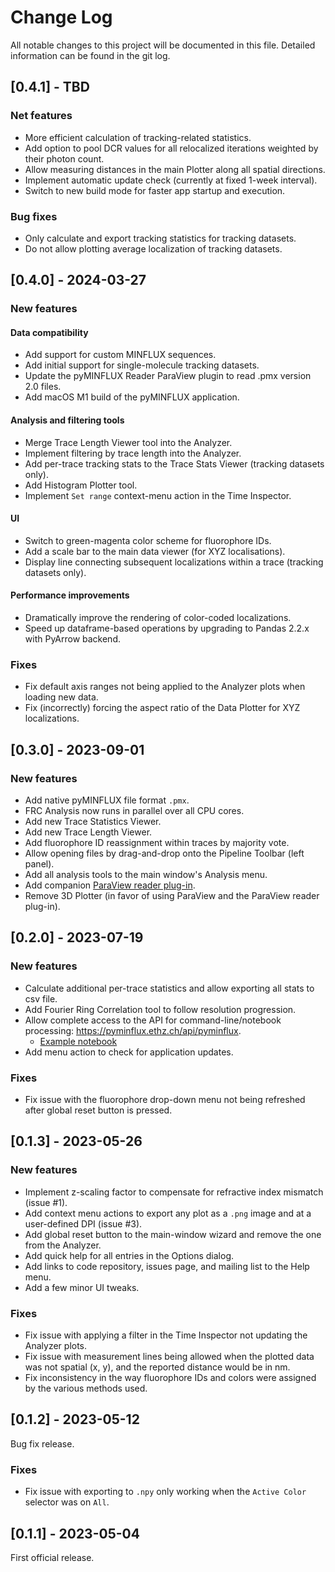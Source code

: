 # Change Log

All notable changes to this project will be documented in this file. Detailed information can be found in the git log.

## [0.4.1] - TBD

### Net features

* More efficient calculation of tracking-related statistics.
* Add option to pool DCR values for all relocalized iterations weighted by their photon count.
* Allow measuring distances in the main Plotter along all spatial directions.
* Implement automatic update check (currently at fixed 1-week interval).
* Switch to new build mode for faster app startup and execution.

### Bug fixes

* Only calculate and export tracking statistics for tracking datasets.
* Do not allow plotting average localization of tracking datasets.

## [0.4.0] - 2024-03-27

### New features 

#### Data compatibility
* Add support for custom MINFLUX sequences.
* Add initial support for single-molecule tracking datasets.
* Update the pyMINFLUX Reader ParaView plugin to read .pmx version 2.0 files.
* Add macOS M1 build of the pyMINFLUX application.
 
#### Analysis and filtering tools
* Merge Trace Length Viewer tool into the Analyzer.
* Implement filtering by trace length into the Analyzer.
* Add per-trace tracking stats to the Trace Stats Viewer (tracking datasets only).
* Add Histogram Plotter tool.
* Implement `Set range` context-menu action in the Time Inspector.
 
#### UI
* Switch to green-magenta color scheme for fluorophore IDs.
* Add a scale bar to the main data viewer (for XYZ localisations).
* Display line connecting subsequent localizations within a trace (tracking datasets only).
 
#### Performance improvements
* Dramatically improve the rendering of color-coded localizations.
* Speed up dataframe-based operations by upgrading to Pandas 2.2.x with PyArrow backend.

### Fixes

* Fix default axis ranges not being applied to the Analyzer plots when loading new data.
* Fix (incorrectly) forcing the aspect ratio of the Data Plotter for XYZ localizations.

## [0.3.0] - 2023-09-01

### New features

* Add native pyMINFLUX file format `.pmx`.
* FRC Analysis now runs in parallel over all CPU cores.
* Add new Trace Statistics Viewer.
* Add new Trace Length Viewer.
* Add fluorophore ID reassignment within traces by majority vote.
* Allow opening files by drag-and-drop onto the Pipeline Toolbar (left panel).
* Add all analysis tools to the main window's Analysis menu.
* Add companion [ParaView reader plug-in](https://github.com/bsse-scf/pyMINFLUX/tree/master/paraview_plugins).
* Remove 3D Plotter (in favor of using ParaView and the ParaView reader plug-in).

## [0.2.0] - 2023-07-19

### New features

* Calculate additional per-trace statistics and allow exporting all stats to csv file.
* Add Fourier Ring Correlation tool to follow resolution progression.
* Allow complete access to the API for command-line/notebook processing: https://pyminflux.ethz.ch/api/pyminflux.
  * [Example notebook](examples/processing.ipynb)
* Add menu action to check for application updates.

### Fixes

* Fix issue with the fluorophore drop-down menu not being refreshed after global reset button is pressed.

## [0.1.3] - 2023-05-26

### New features

* Implement z-scaling factor to compensate for refractive index mismatch (issue #1).
* Add context menu actions to export any plot as a `.png` image and at a user-defined DPI (issue #3).
* Add global reset button to the main-window wizard and remove the one from the Analyzer.
* Add quick help for all entries in the Options dialog.
* Add links to code repository, issues page, and mailing list to the Help menu.
* Add a few minor UI tweaks.

### Fixes

* Fix issue with applying a filter in the Time Inspector not updating the Analyzer plots.
* Fix issue with measurement lines being allowed when the plotted data was not spatial (x, y), and the reported distance would be in nm.
* Fix inconsistency in the way fluorophore IDs and colors were assigned by the various methods used.

## [0.1.2] - 2023-05-12

Bug fix release.

### Fixes

* Fix issue with exporting to `.npy` only working when the `Active Color` selector was on `All`.

## [0.1.1] - 2023-05-04

First official release.
